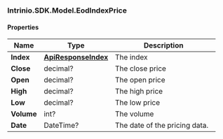 [//]: # (CLASS:Intrinio.SDK.Model.EodIndexPrice)

[//]: # (KIND:object)

### Intrinio.SDK.Model.EodIndexPrice
#### Properties

[//]: # (START_DEFINITION)

Name | Type | Description
------------ | ------------- | -------------
**Index** | [**ApiResponseIndex**](ApiResponseIndex.md) | The index &nbsp;
**Close** | decimal? | The close price &nbsp;
**Open** | decimal? | The open price &nbsp;
**High** | decimal? | The high price &nbsp;
**Low** | decimal? | The low price &nbsp;
**Volume** | int? | The volume &nbsp;
**Date** | DateTime? | The date of the pricing data. &nbsp;

[//]: # (END_DEFINITION)


[//]: # (CONTAINED_CLASS:Intrinio.SDK.Model.ApiResponseIndex)


